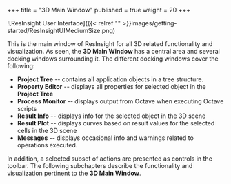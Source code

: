 +++
title = "3D Main Window"
published = true
weight = 20
+++

![ResInsight User Interface]({{< relref "" >}}images/getting-started/ResInsightUIMediumSize.png)

This is the main window of ResInsight for all 3D related functionality and visualization. 
As seen, the **3D Main Window** has a central area and several docking windows surrounding it. 
The different docking windows cover the following:

- **Project Tree** -- contains all application objects in a tree structure.
- **Property Editor** -- displays all properties for selected object in the **Project Tree**
- **Process Monitor** -- displays output from Octave when executing Octave scripts
- **Result Info** -- displays info for the selected object in the 3D scene
- **Result Plot** -- displays curves based on result values for the selected cells in the 3D scene
- **Messages** -- displays occasional info and warnings related to operations executed.

In addition, a selected subset of actions are presented as controls in the toolbar.
The following subchapters describe the functionality and visualization pertinent to the **3D Main Window**.

